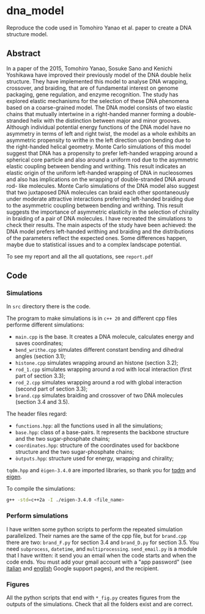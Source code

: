 # dna_model
Reproduce the code used in Tomohiro Yanao et al. paper to create a DNA structure model.

## Abstract
In a paper of the 2015, Tomohiro Yanao, Sosuke Sano and Kenichi Yoshikawa have improved their previously model of the DNA double helix structure.
They have implemented this model to analyse DNA wrapping, crossover, and braiding, that are of fundamental interest on genome packaging, gene regulation, and enzyme recognition.
The study has explored elastic mechanisms for the selection of these DNA phenomena based on a coarse-grained model.
The DNA model consists of two elastic chains that mutually intertwine in a right-handed manner forming a double-stranded helix with the distinction between major and minor grooves.
Although individual potential energy functions of the DNA model have no asymmetry in terms of left and right twist, the model as a whole exhibits an asymmetric propensity to writhe in the left direction upon bending due to the right-handed helical geometry.
Monte Carlo simulations of this model suggest that DNA has a propensity to prefer left-handed wrapping around a spherical core particle and also around a uniform rod due to the asymmetric elastic coupling between bending and writhing.
This result indicates an elastic origin of the uniform left-handed wrapping of DNA in nucleosomes and also has implications on the wrapping of double-stranded DNA around rod- like molecules.
Monte Carlo simulations of the DNA model also suggest that two juxtaposed DNA molecules can braid each other spontaneously under moderate attractive interactions preferring left-handed braiding due to the asymmetric coupling between bending and writhing.
This result suggests the importance of asymmetric elasticity in the selection of chirality in braiding of a pair of DNA molecules.
I have recreated the simulations to check their results.
The main aspects of the study have been achieved: the DNA model prefers left-handed writhing and braiding and the distributions of the parameters reflect the expected ones.
Some differences happen, maybe due to statistical issues and to a complex landscape potential.

To see my report and all the all quotations, see ```report.pdf```

## Code
### Simulations
In ```src``` directory there is the code.

The program to make simulations is in ```c++ 20``` and different cpp files performe different simulations:

- ```main.cpp``` is the base.
  It creates a DNA molecule, calculates energy and saves coordinates;
- ```bend_writhe.cpp``` simulates different constant bending and dihedral angles (section 3.1);
- ```histone.cpp``` simulates wrapping around an histone (section 3.2);
- ```rod_1.cpp``` simulates wrapping around a rod with local interaction (first part of section 3.3);
- ```rod_2.cpp``` simulates wrapping around a rod with global interaction (second part of section 3.3);
- ```brand.cpp``` simulates braiding and crossover of two DNA molecules (section 3.4 and 3.5).

The header files regard:

- ```functions.hpp```: all the functions used in all the simulations;
- ```base.hpp```: class of a base-pairs. It represents the backbone structure and the two sugar-phosphate chains;
- ```coordinates.hpp```: structure of the coordinates used for backbone structure and the two sugar-phosphate chains;
- ```òutputs.hpp```: structure used for energy, wrapping and chirality;

```tqdm.hpp``` and ```èigen-3.4.0``` are imported libraries, so thank you for [tqdm](https://github.com/mraggi/tqdm-cpp) and [eigen](https://eigen.tuxfamily.org/index.php?title=Main_Page).

To compile the simulations:

```bash
g++ -std=c++2a -I ./eigen-3.4.0 <file_name>
```

### Perform simulations
I have written some python scripts to perform the repeated simulation parallelized.
Their names are the same of the cpp file, but for ```brand.cpp``` there are two: ```brand_F.py``` for section 3.4 and ```brand_D.py``` for section 3.5.
You need ```subprocess```, ```datetime```, and ```multiprocessing```.
```send_email.py``` is a module that I have written: it send you an email when the code starts and when the code ends.
You must add your gmail account with a "app password" (see [italian](https://support.google.com/mail/answer/185833?hl=it-419) and [english](https://support.google.com/accounts/answer/185833?hl=en) Google support pages), and the recipient.

### Figures
All the python scripts that end with ```*_fig.py``` creates figures from the outputs of the simulations.
Check that all the folders exist and are correct.
